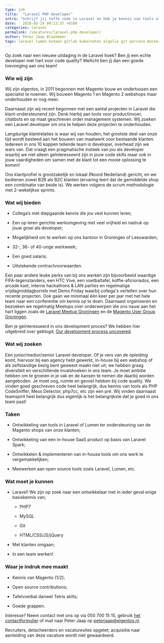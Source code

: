```yaml
---
type: job
title:  "Laravel PHP developer"
intro: "Schrijf jij toffe code in Laravel en heb je kennis van tools als PHP CodeSniffer, Mess Detector, php7cc, etc."
date:   2018-05-29 09:13:37 +0100
categories: laravel
permalink: /vacatures/laravel-php-developer/
author: Peter Jaap Blaakmeer
tags: laravel lumen botman gitlab kubernetes algolia git percona docker
---
```


Op zoek naar een nieuwe uitdaging in de Laravel hoek? Ben jij een echte developer met hart voor code quality? Wellicht ben jij dan een goede toevoeging aan ons team!

### Wie wij zijn

Wij zijn elgentos, in 2011 begonnen met Magento bouw en ondertussen een specialist te noemen. Wij bouwen Magento 1 en Magento 2 webshops maar onderhouden er nog meer.

Daarnaast zijn wij recent begonnen met een aantal projecten in Laravel die klant-ondersteunend zijn. Denk hierbij aan tools voor productinvoer, chatbots en op maat geschreven order management systemen. Wij zoeken een Laravel developer om ons te helpen deze projecten te onderhouden.

Langdurige klantrelaties is waar wij van houden; het grootste deel van onze tijd wordt besteed aan het bouwen van maatwerk voor bestaande klanten. Iedereen in ons 10 koppen tellende team is developer, overhead zijn we wars van. Dat vraagt een pragmatische insteek van jou als developer waarbij we niet alleen geînteresseerd zijn in jouw code skills maar ook in jouw vaardigheden om samen met de klant tot een mooie oplossing te komen!

Ons klantprofiel is grootzakelijk en lokaal (Noord Nederland) gericht, en we bedienen zowel B2B als B2C klanten (ervaring leert dat de gemiddelde shop een combinatie van beide is).  We werken volgens de scrum methodologie met 2-wekelijkse sprints.

### Wat wij bieden

* Collega’s met diepgaande kennis die jou veel kunnen leren;

* Een op leren gerichte werkomgeving met veel vrijheid en nadruk op jouw groei als developer;

* Mogelijkheid om te werken op ons kantoor in Groningen of Leeuwarden;

* 32-, 36- of 40-urige werkweek;

* Een goed salaris;

* Uitstekende contractvoorwaarden.

Een paar andere leuke perks van bij ons werken zijn bijvoorbeeld waardige FIFA-tegenstanders, een HTC Vive, een voetbaltafel, koffie-aficionados, een arcade kast, interne hackathons & LAN parties en regelmatige vrijdagmiddagborrels met Demo Friday waarbij collega's vertellen over hun recente projecten. Ook gaan we minimaal één keer per jaar met het hele team naar een conferentie om kennis op te doen. Daarnaast organiseren en bezoeken we regelmatig Meetups over onderwerpen die ons nauw aan het hart liggen zoals de [Laravel Meetup Groningen](https://www.meetup.com/Laravel-Meetup-Groningen/) en de [Magento User Group Groningen](https://www.meetup.com/Magento-User-Group-Groningen/).

Ben je geïnteresseerd in ons development proces? We hebben hier uitgebreid over geblogd; [Our development process uncovered](/blog/our-development-process-uncovered/).

### Wat wij zoeken

Een junior/medior/senior Laravel developer. Of je vers van de opleiding komt, hiervoor bij een agency hebt gewerkt, in-house bij een webshop of als zelfstandige bezig bent geweest maakt niet uit; we hebben graag diversiteit en verschillende invalshoeken in ons team. Je moet ambitie hebben om te groeien in je vak en de kansen te nemen die daarbij worden aangeboden. Je moet oog, ruimte en gevoel hebben bij code quality. We vinden goed geschreven code heel belangrijk, dus kennis van tools als PHP CodeSniffer, Mess Detector, php7cc, etc zijn een pré. Wij vinden daarnaast teamspirit heel belangrijk dus eigenlijk is het belangrijkste dat je goed in ons team past!

### Taken

* Ontwikkeling van tools in Laravel of Lumen ter ondersteuning van de Magento shops van onze klanten;

* Ontwikkeling van een in-house SaaS product op basis van Laravel Spark;

* Ontwikkelen & implementeren van in-house tools om ons werk te vergemakkelijken;

* Meewerken aan open source tools zoals Laravel, Lumen, etc.

### Wat moet je kunnen

* Laravel! We zijn op zoek naar een ontwikkelaar met in ieder geval enige basiskennis van;

    * PHP7

    * MySQL

    * Git

    * HTML/CSS/JS/jQuery

* Met klanten omgaan;

* In een team werken!

### Waar je indruk mee maakt

* Kennis van Magento (1/2);

* Open source contributions;

* Tafelvoetbal danwel Tetris skills;

* Goede grappen.

Interesse? Neem contact met ons op via 050 700 15 15, gebruik [het contactformulier](#contact "contact") of mail naar Peter Jaap op [peterjaap@elgentos.nl](mailto:peterjaap@elgentos.nl).

Recruiters, detacheerders en vacaturesites opgelet; acquisitie naar aanleiding van deze vacature wordt niet gewaardeerd.

